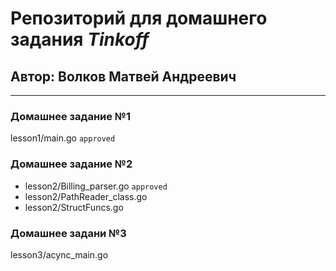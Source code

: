 # Репозиторий для домашнего задания _Tinkoff_
## **Автор:** Волков Матвей Андреевич

------

### Домашнее задание №1

lesson1/main.go `approved`

### Домашнее задание №2

* lesson2/Billing_parser.go `approved`
* lesson2/PathReader_class.go
* lesson2/StructFuncs.go

### Домашнее задани №3

lesson3/acync_main.go
  